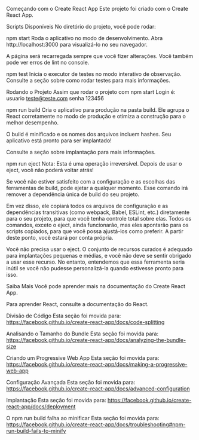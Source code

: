 
Começando com o Create React App
Este projeto foi criado com o Create React App.

Scripts Disponíveis
No diretório do projeto, você pode rodar:

npm start
Roda o aplicativo no modo de desenvolvimento.
Abra http://localhost:3000 para visualizá-lo no seu navegador.

A página será recarregada sempre que você fizer alterações.
Você também pode ver erros de lint no console.


npm test
Inicia o executor de testes no modo interativo de observação.
Consulte a seção sobre como rodar testes para mais informações.

Rodando o Projeto
Assim que rodar o projeto com npm start
Login é:
usuario teste@teste.com
senha 123456

npm run build
Cria o aplicativo para produção na pasta build.
Ele agrupa o React corretamente no modo de produção e otimiza a construção para o melhor desempenho.

O build é minificado e os nomes dos arquivos incluem hashes.
Seu aplicativo está pronto para ser implantado!

Consulte a seção sobre implantação para mais informações.

npm run eject
Nota: Esta é uma operação irreversível. Depois de usar o eject, você não poderá voltar atrás!

Se você não estiver satisfeito com a configuração e as escolhas das ferramentas de build, pode ejetar a qualquer momento. Esse comando irá remover a dependência única de build do seu projeto.

Em vez disso, ele copiará todos os arquivos de configuração e as dependências transitivas (como webpack, Babel, ESLint, etc.) diretamente para o seu projeto, para que você tenha controle total sobre elas. Todos os comandos, exceto o eject, ainda funcionarão, mas eles apontarão para os scripts copiados, para que você possa ajustá-los como preferir. A partir deste ponto, você estará por conta própria.

Você não precisa usar o eject. O conjunto de recursos curados é adequado para implantações pequenas e médias, e você não deve se sentir obrigado a usar esse recurso. No entanto, entendemos que essa ferramenta seria inútil se você não pudesse personalizá-la quando estivesse pronto para isso.

Saiba Mais
Você pode aprender mais na documentação do Create React App.

Para aprender React, consulte a documentação do React.

Divisão de Código
Esta seção foi movida para: https://facebook.github.io/create-react-app/docs/code-splitting

Analisando o Tamanho do Bundle
Esta seção foi movida para: https://facebook.github.io/create-react-app/docs/analyzing-the-bundle-size

Criando um Progressive Web App
Esta seção foi movida para: https://facebook.github.io/create-react-app/docs/making-a-progressive-web-app

Configuração Avançada
Esta seção foi movida para: https://facebook.github.io/create-react-app/docs/advanced-configuration

Implantação
Esta seção foi movida para: https://facebook.github.io/create-react-app/docs/deployment

O npm run build falha ao minificar
Esta seção foi movida para: https://facebook.github.io/create-react-app/docs/troubleshooting#npm-run-build-fails-to-minify
